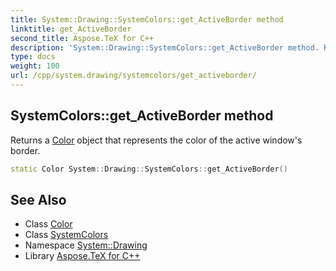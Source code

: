 ```yaml
---
title: System::Drawing::SystemColors::get_ActiveBorder method
linktitle: get_ActiveBorder
second_title: Aspose.TeX for C++
description: 'System::Drawing::SystemColors::get_ActiveBorder method. Returns a Color object that represents the color of the active window''s border in C++.'
type: docs
weight: 100
url: /cpp/system.drawing/systemcolors/get_activeborder/
---
```

## SystemColors::get_ActiveBorder method


Returns a [Color](../../color/) object that represents the color of the active window's border.

```cpp
static Color System::Drawing::SystemColors::get_ActiveBorder()
```

## See Also

* Class [Color](../../color/)
* Class [SystemColors](../)
* Namespace [System::Drawing](../../)
* Library [Aspose.TeX for C++](../../../)
